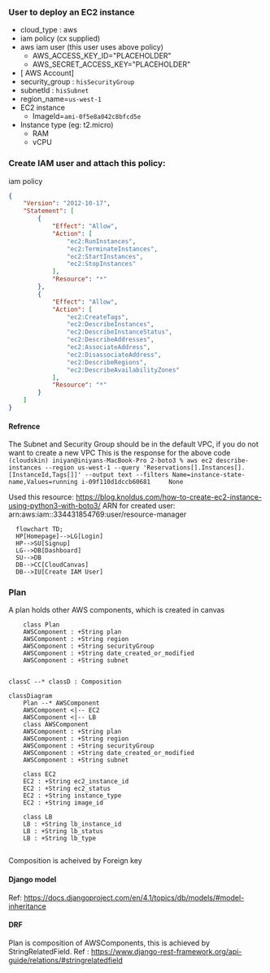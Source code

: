 ### User to deploy an EC2 instance
- cloud_type : aws
- iam policy (cx supplied)  
- aws iam user (this user uses above policy)
  - AWS_ACCESS_KEY_ID="PLACEHOLDER"
  - AWS_SECRET_ACCESS_KEY="PLACEHOLDER"
- [ AWS Account]  
- security_group : `hisSecurityGroup`
- subnetId : `hisSubnet`
- region_name=`us-west-1`
- EC2 instance
  - ImageId=`ami-0f5e8a042c8bfcd5e`
- Instance type (eg: t2.micro)
  - RAM
  - vCPU

### Create IAM user and attach this policy:
iam policy 

```json
{
    "Version": "2012-10-17",
    "Statement": [
        {
            "Effect": "Allow",
            "Action": [
                "ec2:RunInstances",
                "ec2:TerminateInstances",
                "ec2:StartInstances",
                "ec2:StopInstances"
            ],
            "Resource": "*"
        },
        {
            "Effect": "Allow",
            "Action": [
                "ec2:CreateTags",
                "ec2:DescribeInstances",
                "ec2:DescribeInstanceStatus",
                "ec2:DescribeAddresses",
                "ec2:AssociateAddress",
                "ec2:DisassociateAddress",
                "ec2:DescribeRegions",
                "ec2:DescribeAvailabilityZones"
            ],
            "Resource": "*"
        }
    ]
}
```

#### Refrence 
The Subnet and Security Group should be in the default VPC, if you do not want to create a new VPC
This is the response for the above code
`
(cloudskin) iniyan@iniyans-MacBook-Pro 2-boto3 % aws ec2 describe-instances --region us-west-1 --query 'Reservations[].Instances[].[InstanceId,Tags[]]' --output text --filters Name=instance-state-name,Values=running
i-09f110d1dccb60681     None
`


Used this resource: https://blog.knoldus.com/how-to-create-ec2-instance-using-python3-with-boto3/
ARN for created user: arn:aws:iam::334431854769:user/resource-manager

```mermaid
  flowchart TD;
  HP[Homepage]-->LG[Login]
  HP-->SU[Signup]
  LG-->DB[Dashboard]
  SU-->DB
  DB-->CC[CloudCanvas]
  DB-->IU[Create IAM User]
```


### Plan 
A plan holds other AWS components, which is created in canvas

```mermaid
    class Plan
    AWSComponent : +String plan
    AWSComponent : +String region
    AWSComponent : +String securityGroup
    AWSComponent : +String date_created_or_modified
    AWSComponent : +String subnet        


classC --* classD : Composition
```


```mermaid
classDiagram
    Plan --* AWSComponent
    AWSComponent <|-- EC2
    AWSComponent <|-- LB
    class AWSComponent
    AWSComponent : +String plan
    AWSComponent : +String region
    AWSComponent : +String securityGroup
    AWSComponent : +String date_created_or_modified
    AWSComponent : +String subnet        

    class EC2
    EC2 : +String ec2_instance_id
    EC2 : +String ec2_status
    EC2 : +String instance_type     
    EC2 : +String image_id

    class LB
    LB : +String lb_instance_id
    LB : +String lb_status
    LB : +String lb_type     
        
```



Composition is acheived by Foreign key
#### Django model
Ref: https://docs.djangoproject.com/en/4.1/topics/db/models/#model-inheritance
#### DRF
Plan is composition of AWSComponents, this is achieved by  StringRelatedField. 
Ref : https://www.django-rest-framework.org/api-guide/relations/#stringrelatedfield